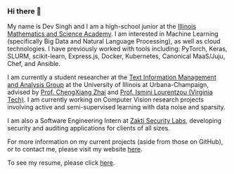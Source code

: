 ### Hi there 👋

My name is Dev Singh and I am a high-school junior at the [Illinois Mathematics and Science Academy](https://imsa.edu). I am interested in Machine Learning (specifically Big Data and Natural Language Processing), as well as cloud technologies. I have previously worked with tools including: PyTorch, Keras, SLURM, scikit-learn, Express.js, Docker, Kubernetes, Canonical MaaS/Juju, Chef, and Ansible.

I am currently a student researcher at the [Text Information Management and Analysis Group](http://sifaka.cs.uiuc.edu/ir/) at the University of Illinois at Urbana-Champaign, advised by [Prof. ChengXiang Zhai](http://czhai.cs.illinois.edu/) and [Prof. Ismini Lourentzou (Virginia Tech)](https://isminoula.github.io). I am currently working on Computer Vision research projects involving active and semi-supervised learning with data noise and sparsity.

I am also a Software Engineering Intern at [Zakti Security Labs](https://zaktilabs.com/), developing security and auditing applications for clients of all sizes. 

For more information on my current projects (aside from those on GitHub), or to contact me, please visit my website [here](https://devksingh.com). 

To see my resume, please click [here](https://devksingh.com/files/resume.pdf).
